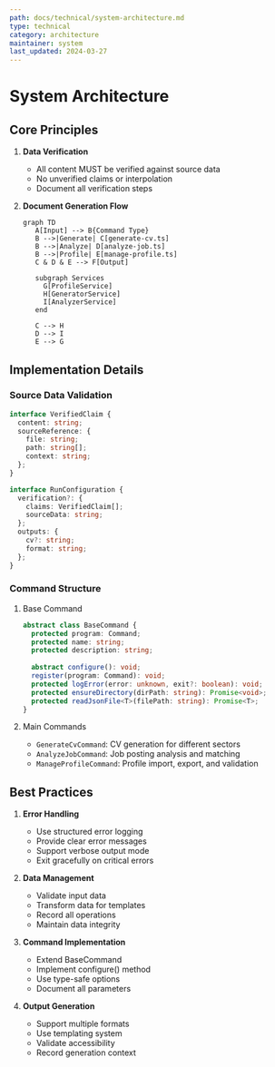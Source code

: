 ```yaml
---
path: docs/technical/system-architecture.md
type: technical
category: architecture
maintainer: system
last_updated: 2024-03-27
---
```


# System Architecture

## Core Principles

1. **Data Verification**
   - All content MUST be verified against source data
   - No unverified claims or interpolation
   - Document all verification steps

2. **Document Generation Flow**
   ```mermaid
   graph TD
      A[Input] --> B{Command Type}
      B -->|Generate| C[generate-cv.ts]
      B -->|Analyze| D[analyze-job.ts]
      B -->|Profile| E[manage-profile.ts]
      C & D & E --> F[Output]
      
      subgraph Services
        G[ProfileService]
        H[GeneratorService]
        I[AnalyzerService]
      end
      
      C --> H
      D --> I
      E --> G
   ```

## Implementation Details

### Source Data Validation
```typescript
interface VerifiedClaim {
  content: string;
  sourceReference: {
    file: string;
    path: string[];
    context: string;
  };
}

interface RunConfiguration {
  verification?: {
    claims: VerifiedClaim[];
    sourceData: string;
  };
  outputs: {
    cv?: string;
    format: string;
  };
}
```

### Command Structure
1. Base Command
   ```typescript
   abstract class BaseCommand {
     protected program: Command;
     protected name: string;
     protected description: string;
     
     abstract configure(): void;
     register(program: Command): void;
     protected logError(error: unknown, exit?: boolean): void;
     protected ensureDirectory(dirPath: string): Promise<void>;
     protected readJsonFile<T>(filePath: string): Promise<T>;
   }
   ```

2. Main Commands
   - `GenerateCvCommand`: CV generation for different sectors
   - `AnalyzeJobCommand`: Job posting analysis and matching
   - `ManageProfileCommand`: Profile import, export, and validation

## Best Practices

1. **Error Handling**
   - Use structured error logging
   - Provide clear error messages
   - Support verbose output mode
   - Exit gracefully on critical errors

2. **Data Management**
   - Validate input data
   - Transform data for templates
   - Record all operations
   - Maintain data integrity

3. **Command Implementation**
   - Extend BaseCommand
   - Implement configure() method
   - Use type-safe options
   - Document all parameters

4. **Output Generation**
   - Support multiple formats
   - Use templating system
   - Validate accessibility
   - Record generation context 
